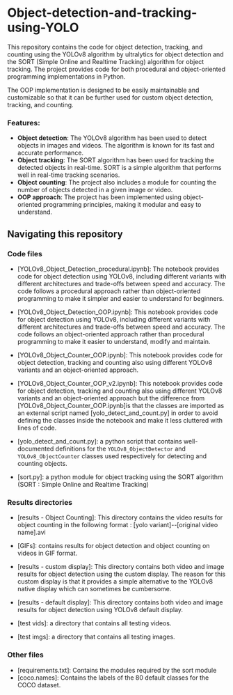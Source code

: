 # Object-detection-and-tracking-using-YOLO

This repository contains the code for object detection, tracking, and counting using the YOLOv8 algorithm by ultralytics for object detection and the SORT (Simple Online and Realtime Tracking) algorithm for object tracking. The project provides code for both procedural and object-oriented programming implementations in Python.  

The OOP implementation is designed to be easily maintainable and customizable so that it can be further used for custom object detection, tracking, and counting.

### Features:

* **Object detection**: The YOLOv8 algorithm has been used to detect objects in images and videos. The algorithm is known for its fast and accurate performance.
* **Object tracking**: The SORT algorithm has been used for tracking the detected objects in real-time. SORT is a simple algorithm that performs well in real-time tracking scenarios.
* **Object counting**: The project also includes a module for counting the number of objects detected in a given image or video.
* **OOP approach**: The project has been implemented using object-oriented programming principles, making it modular and easy to understand.


## Navigating this repository

### Code files

* [YOLOv8_Object_Detection_procedural.ipynb]: The notebook provides code for object detection using YOLOv8, including different variants with different architectures and trade-offs between speed and accuracy. The code follows a procedural approach rather than object-oriented programming to make it simpler and easier to understand for beginners.

* [YOLOv8_Object_Detection_OOP.ipynb]: This notebook provides code for object detection using YOLOv8, including different variants with different architectures and trade-offs between speed and accuracy. The code follows an object-oriented approach rather than procedural programming to make it easier to understand, modify and maintain.

* [YOLOv8_Object_Counter_OOP.ipynb]: This notebook provides code for object detection, tracking and counting also using different YOLOv8 variants and an object-oriented approach.

* [YOLOv8_Object_Counter_OOP_v2.ipynb]: This notebook provides code for object detection, tracking and counting also using different YOLOv8 variants and an object-oriented approach but the difference from [YOLOv8_Object_Counter_OOP.ipynb]is that the classes are imported as an external script named [yolo_detect_and_count.py] in order to avoid defining the classes inside the notebook and make it less cluttered with lines of code.

* [yolo_detect_and_count.py]: a python script that contains well-documented definitions for the `YOLOv8_ObjectDetector` and `YOLOv8_ObjectCounter` classes used respectively for detecting and counting objects.

* [sort.py]: a python module for object tracking using the SORT algorithm (SORT : Simple Online and Realtime Tracking) 
  
### Results directories

* [results - Object Counting]: This directory contains the video results for object counting in the following format : [yolo variant]--[original video name].avi

* [GIFs]: contains results for object detection and object counting on videos in GIF format.

* [results - custom display]: This directory contains both video and image results for object detection using the custom display. The reason for this custom display is that it provides a simple alternative to the YOLOv8 native display which can sometimes be cumbersome. 

* [results - default display]: This directory contains both video and image results for object detection using YOLOv8 default display. 

* [test vids]: a directory that contains all testing videos.
* [test imgs]: a directory that contains all testing images.

### Other files

* [requirements.txt]: Contains the modules required by the sort module
* [coco.names]: Contains the labels of the 80 default classes for the COCO dataset.
